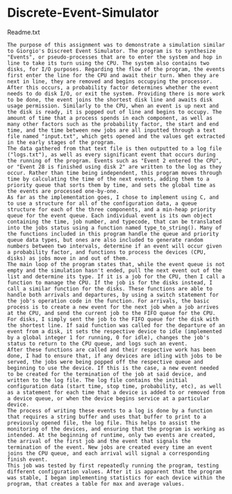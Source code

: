 # Discrete-Event-Simulator
Readme.txt

	The purpose of this assignment was to demonstrate a simulation similar to Giorgio's Discreet Event Simulator. The program is to synthesize "Events", or pseudo-processes that are to enter the system and hop in line to take its turn using the CPU. The system also contains two disks, for I/O purposes. Regarding the flow of the program, the events first enter the line for the CPU and await their turn. When they are next in line, they are removed and begins occupying the processor.
	After this occurs, a probability factor determines whether the event needs to do disk I/O, or exit the system. Providing there is more work to be done, the event joins the shortest disk line and awaits disk usage permission. Similarly to the CPU, when an event is up next and the disk is ready, it is popped out of line and begins to occupy. The amount of time that a process spends in each component, as well as many other factors such as the probability factor, the start and end time, and the time between new jobs are all inputted through a text file named "input.txt", which gets opened and the values get extracted in the early stages of the program. 
	The data gathered from that text file is then outputted to a log file ("logs.txt"), as well as every significant event that occurs during the running of the program. Events such as "Event 2 entered the CPU", or "Event 28 is finished using disk 2" are written to the log as they occur. Rather than time being independent, this program moves through time by calculating the time of the next events, adding them to a priority queue that sorts them by time, and sets the global time as the events are processed one-by-one. 
	As far as the implementation goes, I chose to implement using C, and to use a structure for all of the configuration data, a queue structure for each of the three components, and a min-heap priority queue for the event queue. Each individual event is its own object containing the time, job number, and typecode, that can be translated into the jobs status using a function named type_to_string(). Many of the functions included in this program handle the queue and priority queue data types, but ones are also included to generate random numbers between two intervals, determine if an event will occur given a probability factor, and functions to process the devices (CPU, disks) as jobs move in and out of them. 
	The main loop of the program states that, while the event queue is not empty and the simulation hasn't ended, pull the next event out of the list and determine its type. If it is a job for the CPU, then I call a function to manage the CPU. If the job is for the disks instead, I call a similar function for the disks. These functions are able to handle both arrivals and departures, by using a switch statement for the job's operation code in the function. For arrivals, the basic process is to create a new event for the next job when a job arrives at the CPU, and send the current job to the FIFO queue for the CPU. For disks, I simply sent the job to the FIFO queue for the disk with the shortest line. If said function was called for the departure of an event from a disk, it sets the respective device to idle (implemented by a global integer 1 for running, 0 for idle), changes the job's status to return to the CPU queue, and logs such an event. 
	After these functions are called and their respective work has been done, I had to ensure that, if any devices are idling with jobs to be served, the jobs were being popped off the respective queue and beginning to use the device. If this is the case, a new event needed to be created for the termination of the job at said device, and written to the log file. The log file contains the initial configuration data (start time, stop time, probability, etc), as well as a statement for each time that a device is added to or removed from a device queue, or when the device begins service at a particular device. 
	The process of writing these events to a log is done by a function that requires a string buffer and uses that buffer to print to a previously opened file, the log file. This helps to assist the monitoring of the devices, and ensuring that the program is working as intended. At the beginning of runtime, only two events are created, the arrival of the first job and the event that signals the termination of the event. New jobs are created every time an event joins the CPU queue, and each arrival will signal a corresponding finish event. 
	This job was tested by first repeatedly running the program, testing different configuration values. After it is apparent that the program was stable, I began implementing statistics for each device within the program, that creates a table for max and average values. 
